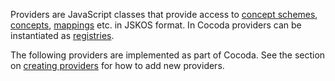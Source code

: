 Providers are JavaScript classes that provide access to [concept schemes](#concept-schemes), [concepts](#concepts), [mappings](#mappings) etc. in JSKOS format. In Cocoda providers can be instantiated as [registries](#registries).

The following providers are implemented as part of Cocoda. See the section on [creating providers](#creating-providers) for how to add new providers.
